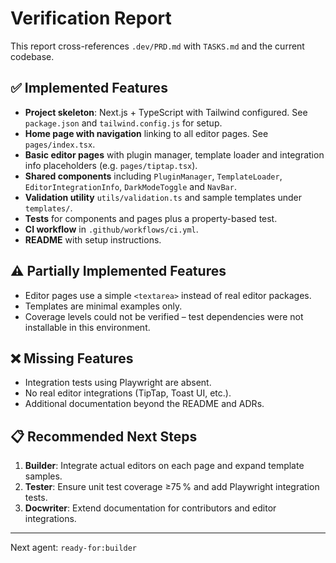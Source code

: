 # Verification Report

This report cross-references `.dev/PRD.md` with `TASKS.md` and the current codebase.

## ✅ Implemented Features

* **Project skeleton**: Next.js + TypeScript with Tailwind configured. See `package.json` and `tailwind.config.js` for setup.
* **Home page with navigation** linking to all editor pages. See `pages/index.tsx`.
* **Basic editor pages** with plugin manager, template loader and integration info placeholders (e.g. `pages/tiptap.tsx`).
* **Shared components** including `PluginManager`, `TemplateLoader`, `EditorIntegrationInfo`, `DarkModeToggle` and `NavBar`.
* **Validation utility** `utils/validation.ts` and sample templates under `templates/`.
* **Tests** for components and pages plus a property-based test.
* **CI workflow** in `.github/workflows/ci.yml`.
* **README** with setup instructions.

## ⚠️ Partially Implemented Features

* Editor pages use a simple `<textarea>` instead of real editor packages.
* Templates are minimal examples only.
* Coverage levels could not be verified – test dependencies were not installable in this environment.

## ❌ Missing Features

* Integration tests using Playwright are absent.
* No real editor integrations (TipTap, Toast UI, etc.).
* Additional documentation beyond the README and ADRs.

## 📋 Recommended Next Steps

1. **Builder**: Integrate actual editors on each page and expand template samples.
2. **Tester**: Ensure unit test coverage ≥75 % and add Playwright integration tests.
3. **Docwriter**: Extend documentation for contributors and editor integrations.

---

Next agent: `ready-for:builder`
